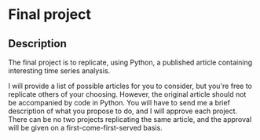 # Final project

## Description
The final project is to replicate, using Python, a published article containing interesting time series analysis.

I will provide a list of possible articles for you to consider, but you're free to replicate others of your choosing. However, the original article should not be accompanied by code in Python. You will have to send me a brief description of what you propose to do, and I will approve each project. There can be no two projects replicating the same article, and the approval will be given on a first-come-first-served basis.
    
<!---
## A list of possible replications studies
* [Identification and estimation of Gaussian affine term structure models](https://doi.org/10.1016/j.jeconom.2012.01.035)
    * matlab

* [Reconciled Estimates of Monthly GDP in the US](https://www.tandfonline.com/doi/full/10.1080/07350015.2022.2044336)
    * matlab
    * see also [Improving GDP Measurement: A Measurement-Error Perspective](https://doi.org/10.1198/jbes.2009.07205)

* [Local Projections and VARs Estimate the Same Impulse Responses](https://onlinelibrary.wiley.com/doi/full/10.3982/ECTA17813)
    * matlab
    * Empirical application only (DSGE application uses Dynare)
* [Alternative tests for correct specification of conditional predictive densities](https://www.sciencedirect.com/science/article/pii/S0304407618302197#sec5)
    * matlab [here](https://drive.google.com/file/d/1r5YfhvRjREk2bctUuIVGnrnwBmshF71b/view?usp=sharing)
    * SPF (application)
* [Macroeconomic uncertainty indices for the Euro Area and its individual member countries](https://drive.google.com/file/d/1QG49UDa11nkrrsa-OpMh9i-4xDYf8qOo/view?usp=sharing)
    * matlab [here](https://drive.google.com/file/d/1CgWNxMYXcTJrXjS2XYO9ELdxJ0rFlpvM/view?usp=sharing)
    * SPF
* [Forecast Rationality Tests in the Presence of Instabilities, With Applications to Federal Reserve and Survey Forecasts](https://onlinelibrary.wiley.com/doi/full/10.1002/jae.2440)
    * matlab

* [Testing for Multiple-Horizon Predictability: Direct Regression Based versus Implication Based](https://academic.oup.com/rfs/article/33/9/4403/5620729#206846062)
    * matlab
    * more from same author [here](https://sites.google.com/view/kelixu/research?authuser=0)
    * [here](https://sites.google.com/view/aubreybcpoon/research?authuser=0)
--->